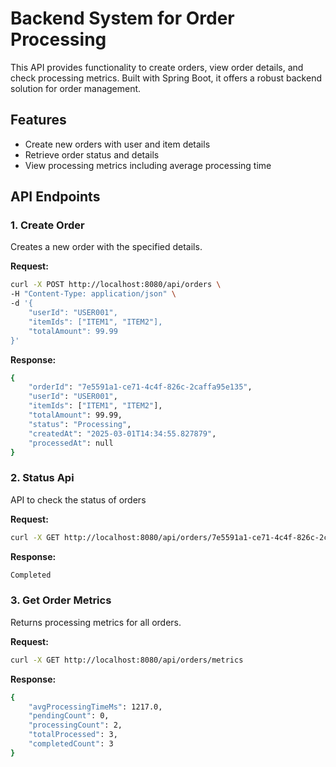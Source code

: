 # Backend System for Order Processing

This API provides functionality to create orders, view order details, and check processing metrics. Built with Spring Boot, it offers a robust backend solution for order management.

## Features
- Create new orders with user and item details
- Retrieve order status and details
- View processing metrics including average processing time

## API Endpoints

### 1. Create Order
Creates a new order with the specified details.

**Request:**
```bash
curl -X POST http://localhost:8080/api/orders \
-H "Content-Type: application/json" \
-d '{
    "userId": "USER001",
    "itemIds": ["ITEM1", "ITEM2"],
    "totalAmount": 99.99
}'
```
**Response:**
```bash
{
    "orderId": "7e5591a1-ce71-4c4f-826c-2caffa95e135",
    "userId": "USER001",
    "itemIds": ["ITEM1", "ITEM2"],
    "totalAmount": 99.99,
    "status": "Processing",
    "createdAt": "2025-03-01T14:34:55.827879",
    "processedAt": null
}
```

### 2. Status Api
API to check the status of orders

**Request:**
```bash
curl -X GET http://localhost:8080/api/orders/7e5591a1-ce71-4c4f-826c-2caffa95e135
```
**Response:**
```bash
Completed
```

### 3. Get Order Metrics
Returns processing metrics for all orders.

**Request:**
```bash
curl -X GET http://localhost:8080/api/orders/metrics
```

**Response:**
```bash
{
    "avgProcessingTimeMs": 1217.0,
    "pendingCount": 0,
    "processingCount": 2,
    "totalProcessed": 3,
    "completedCount": 3
}
```

